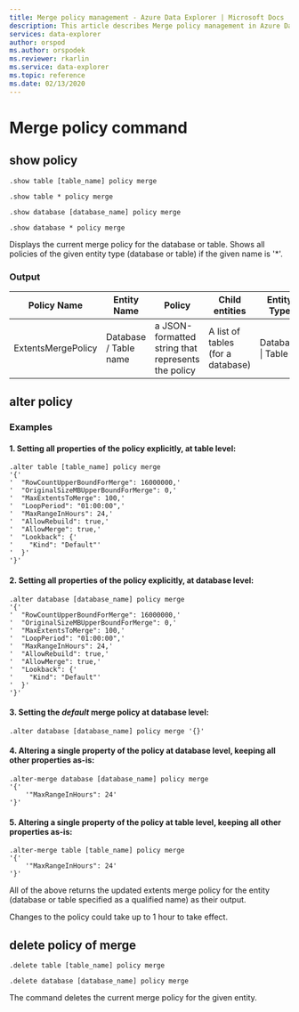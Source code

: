 ```yaml
---
title: Merge policy management - Azure Data Explorer | Microsoft Docs
description: This article describes Merge policy management in Azure Data Explorer.
services: data-explorer
author: orspod
ms.author: orspodek
ms.reviewer: rkarlin
ms.service: data-explorer
ms.topic: reference
ms.date: 02/13/2020
---
```

# Merge policy command

## show policy

```kusto
.show table [table_name] policy merge

.show table * policy merge

.show database [database_name] policy merge

.show database * policy merge
```

Displays the current merge policy for the database or table.
Shows all policies of the given entity type (database or table) if the given name is '*'.

### Output

|Policy Name | Entity Name | Policy | Child entities | Entity Type
|---|---|---|---|---
|ExtentsMergePolicy | Database / Table name | a JSON-formatted string that represents the policy | A list of tables (for a database)|Database &#124; Table

## alter policy

### Examples

#### 1. Setting all properties of the policy explicitly, at table level:

```kusto
.alter table [table_name] policy merge 
'{'
'  "RowCountUpperBoundForMerge": 16000000,'
'  "OriginalSizeMBUpperBoundForMerge": 0,'
'  "MaxExtentsToMerge": 100,'
'  "LoopPeriod": "01:00:00",'
'  "MaxRangeInHours": 24,'
'  "AllowRebuild": true,'
'  "AllowMerge": true,'
'  "Lookback": {'
'    "Kind": "Default"'
'  }'
'}'
```

#### 2. Setting all properties of the policy explicitly, at database level:

```kusto
.alter database [database_name] policy merge 
'{'
'  "RowCountUpperBoundForMerge": 16000000,'
'  "OriginalSizeMBUpperBoundForMerge": 0,'
'  "MaxExtentsToMerge": 100,'
'  "LoopPeriod": "01:00:00",'
'  "MaxRangeInHours": 24,'
'  "AllowRebuild": true,'
'  "AllowMerge": true,'
'  "Lookback": {'
'    "Kind": "Default"'
'  }'
'}'
```

#### 3. Setting the *default* merge policy at database level:

```kusto
.alter database [database_name] policy merge '{}'
```

#### 4. Altering a single property of the policy at database level, keeping all other properties as-is:

```kusto
.alter-merge database [database_name] policy merge
'{'
    '"MaxRangeInHours": 24'
'}'
```

#### 5. Altering a single property of the policy at table level, keeping all other properties as-is:

```kusto
.alter-merge table [table_name] policy merge
'{'
    '"MaxRangeInHours": 24'
'}'
```

All of the above returns the updated extents merge policy for the entity (database or table specified as a qualified name) as their output.

Changes to the policy could take up to 1 hour to take effect.

## delete policy of merge

```kusto
.delete table [table_name] policy merge

.delete database [database_name] policy merge

```

The command deletes the current merge policy for the given entity.
